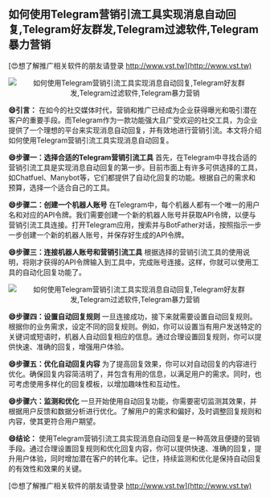 ## **如何使用Telegram营销引流工具实现消息自动回复,Telegram好友群发,Telegram过滤软件,Telegram暴力营销**

[😍想了解推广相关软件的朋友请登录 http://www.vst.tw](http://www.vst.tw)

 <center><img src="https://vst.tw/MP4/tuiguang/png/7.png" alt="如何使用Telegram营销引流工具实现消息自动回复,Telegram好友群发,Telegram过滤软件,Telegram暴力营销"></center>

**😄引言：**
在如今的社交媒体时代，营销和推广已经成为企业获得曝光和吸引潜在客户的重要手段。而Telegram作为一款功能强大且广受欢迎的社交工具，为企业提供了一个理想的平台来实现消息自动回复，并有效地进行营销引流。本文将介绍如何使用Telegram营销引流工具实现消息自动回复。

**😄步骤一：选择合适的Telegram营销引流工具**
首先，在Telegram中寻找合适的营销引流工具是实现消息自动回复的第一步。目前市面上有许多可供选择的工具，如Chatfuel、Manybot等，它们都提供了自动化回复的功能。根据自己的需求和预算，选择一个适合自己的工具。

**😄步骤二：创建一个机器人账号**
在Telegram中，每个机器人都有一个唯一的用户名和对应的API令牌。我们需要创建一个新的机器人账号并获取API令牌，以便与营销引流工具连接。打开Telegram应用，搜索并与BotFather对话，按照指示一步一步创建一个新的机器人账号，并保存好生成的API令牌。

**😄步骤三：连接机器人账号和营销引流工具**
根据选择的营销引流工具的使用说明，将刚才获得的API令牌输入到工具中，完成账号连接。这样，你就可以使用工具的自动化回复功能了。

 <center><img src="https://vst.tw/MP4/tuiguang/png/8.png" alt="如何使用Telegram营销引流工具实现消息自动回复,Telegram好友群发,Telegram过滤软件,Telegram暴力营销"></center>

**😄步骤四：设置自动回复规则**
一旦连接成功，接下来就需要设置自动回复规则。根据你的业务需求，设定不同的回复规则。例如，你可以设置当有用户发送特定的关键词或短语时，机器人自动回复相应的信息。通过合理设置回复规则，你可以提供快速、准确的回复，增强用户体验。

**😄步骤五：优化自动回复内容**
为了提高回复效果，你可以对自动回复的内容进行优化。确保回复内容简洁明了，并包含有用的信息，以满足用户的需求。同时，也可考虑使用多样化的回复模板，以增加趣味性和互动性。

**😄步骤六：监测和优化**
一旦开始使用自动回复功能，你需要密切监测其效果，并根据用户反馈和数据分析进行优化。了解用户的需求和偏好，及时调整回复规则和内容，使其更符合用户期望。

**😄结论：**
使用Telegram营销引流工具实现消息自动回复是一种高效且便捷的营销手段。通过合理设置回复规则和优化回复内容，你可以提供快速、准确的回复，提升用户体验，同时增加潜在客户的转化率。记住，持续监测和优化是保持自动回复的有效性和效果的关键。

[😍想了解推广相关软件的朋友请登录 http://www.vst.tw](http://www.vst.tw)



